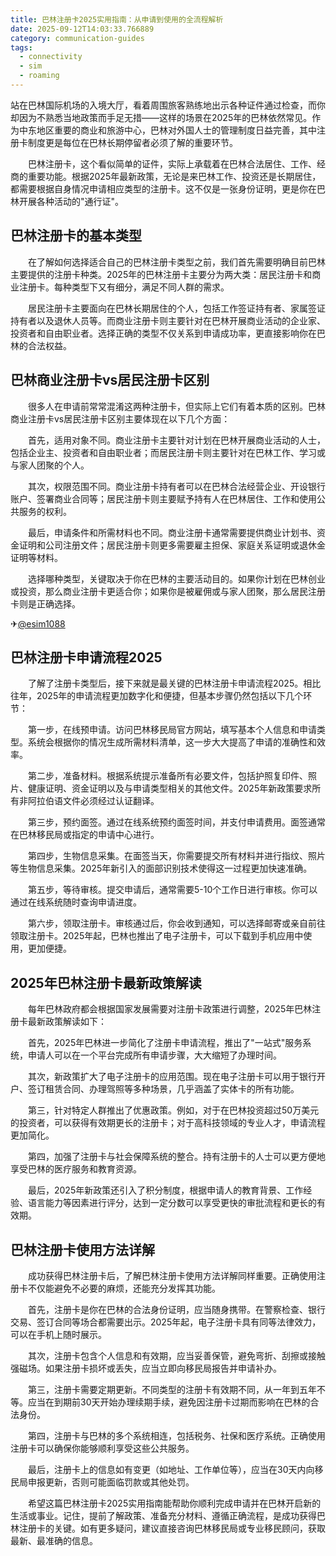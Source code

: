 ```yaml
---
title: 巴林注册卡2025实用指南：从申请到使用的全流程解析
date: 2025-09-12T14:03:33.766889
category: communication-guides
tags:
  - connectivity
  - sim
  - roaming
---
```


站在巴林国际机场的入境大厅，看着周围旅客熟练地出示各种证件通过检查，而你却因为不熟悉当地政策而手足无措——这样的场景在2025年的巴林依然常见。作为中东地区重要的商业和旅游中心，巴林对外国人士的管理制度日益完善，其中注册卡制度更是每位在巴林长期停留者必须了解的重要环节。

　　巴林注册卡，这个看似简单的证件，实际上承载着在巴林合法居住、工作、经商的重要功能。根据2025年最新政策，无论是来巴林工作、投资还是长期居住，都需要根据自身情况申请相应类型的注册卡。这不仅是一张身份证明，更是你在巴林开展各种活动的"通行证"。

## 巴林注册卡的基本类型

　　在了解如何选择适合自己的巴林注册卡类型之前，我们首先需要明确目前巴林主要提供的注册卡种类。2025年的巴林注册卡主要分为两大类：居民注册卡和商业注册卡。每种类型下又有细分，满足不同人群的需求。

　　居民注册卡主要面向在巴林长期居住的个人，包括工作签证持有者、家属签证持有者以及退休人员等。而商业注册卡则主要针对在巴林开展商业活动的企业家、投资者和自由职业者。选择正确的类型不仅关系到申请成功率，更直接影响你在巴林的合法权益。

## 巴林商业注册卡vs居民注册卡区别

　　很多人在申请前常常混淆这两种注册卡，但实际上它们有着本质的区别。巴林商业注册卡vs居民注册卡区别主要体现在以下几个方面：

　　首先，适用对象不同。商业注册卡主要针对计划在巴林开展商业活动的人士，包括企业主、投资者和自由职业者；而居民注册卡则主要针对在巴林工作、学习或与家人团聚的个人。

　　其次，权限范围不同。商业注册卡持有者可以在巴林合法经营企业、开设银行账户、签署商业合同等；居民注册卡则主要赋予持有人在巴林居住、工作和使用公共服务的权利。

　　最后，申请条件和所需材料也不同。商业注册卡通常需要提供商业计划书、资金证明和公司注册文件；居民注册卡则更多需要雇主担保、家庭关系证明或退休金证明等材料。

　　选择哪种类型，关键取决于你在巴林的主要活动目的。如果你计划在巴林创业或投资，那么商业注册卡更适合你；如果你是被雇佣或与家人团聚，那么居民注册卡则是正确选择。

✈[@esim1088](https://t.me/s/esim1088)

## 巴林注册卡申请流程2025

　　了解了注册卡类型后，接下来就是最关键的巴林注册卡申请流程2025。相比往年，2025年的申请流程更加数字化和便捷，但基本步骤仍然包括以下几个环节：

　　第一步，在线预申请。访问巴林移民局官方网站，填写基本个人信息和申请类型。系统会根据你的情况生成所需材料清单，这一步大大提高了申请的准确性和效率。

　　第二步，准备材料。根据系统提示准备所有必要文件，包括护照复印件、照片、健康证明、资金证明以及与申请类型相关的其他文件。2025年新政策要求所有非阿拉伯语文件必须经过认证翻译。

　　第三步，预约面签。通过在线系统预约面签时间，并支付申请费用。面签通常在巴林移民局或指定的申请中心进行。

　　第四步，生物信息采集。在面签当天，你需要提交所有材料并进行指纹、照片等生物信息采集。2025年新引入的面部识别技术使得这一过程更加快速准确。

　　第五步，等待审核。提交申请后，通常需要5-10个工作日进行审核。你可以通过在线系统随时查询申请进度。

　　第六步，领取注册卡。审核通过后，你会收到通知，可以选择邮寄或亲自前往领取注册卡。2025年起，巴林也推出了电子注册卡，可以下载到手机应用中使用，更加便捷。

## 2025年巴林注册卡最新政策解读

　　每年巴林政府都会根据国家发展需要对注册卡政策进行调整，2025年巴林注册卡最新政策解读如下：

　　首先，2025年巴林进一步简化了注册卡申请流程，推出了"一站式"服务系统，申请人可以在一个平台完成所有申请步骤，大大缩短了办理时间。

　　其次，新政策扩大了电子注册卡的应用范围。现在电子注册卡可以用于银行开户、签订租赁合同、办理驾照等多种场景，几乎涵盖了实体卡的所有功能。

　　第三，针对特定人群推出了优惠政策。例如，对于在巴林投资超过50万美元的投资者，可以获得有效期更长的注册卡；对于高科技领域的专业人才，申请流程更加简化。

　　第四，加强了注册卡与社会保障系统的整合。持有注册卡的人士可以更方便地享受巴林的医疗服务和教育资源。

　　最后，2025年新政策还引入了积分制度，根据申请人的教育背景、工作经验、语言能力等因素进行评分，达到一定分数可以享受更快的审批流程和更长的有效期。

## 巴林注册卡使用方法详解

　　成功获得巴林注册卡后，了解巴林注册卡使用方法详解同样重要。正确使用注册卡不仅能避免不必要的麻烦，还能充分发挥其功能。

　　首先，注册卡是你在巴林的合法身份证明，应当随身携带。在警察检查、银行交易、签订合同等场合都需要出示。2025年起，电子注册卡具有同等法律效力，可以在手机上随时展示。

　　其次，注册卡包含个人信息和有效期，应当妥善保管，避免弯折、刮擦或接触强磁场。如果注册卡损坏或丢失，应当立即向移民局报告并申请补办。

　　第三，注册卡需要定期更新。不同类型的注册卡有效期不同，从一年到五年不等。应当在到期前30天开始办理续期手续，避免因注册卡过期而影响在巴林的合法身份。

　　第四，注册卡与巴林的多个系统相连，包括税务、社保和医疗系统。正确使用注册卡可以确保你能够顺利享受这些公共服务。

　　最后，注册卡上的信息如有变更（如地址、工作单位等），应当在30天内向移民局申报更新，否则可能面临罚款或其他处罚。

　　希望这篇巴林注册卡2025实用指南能帮助你顺利完成申请并在巴林开启新的生活或事业。记住，提前了解政策、准备充分材料、遵循正确流程，是成功获得巴林注册卡的关键。如有更多疑问，建议直接咨询巴林移民局或专业移民顾问，获取最新、最准确的信息。